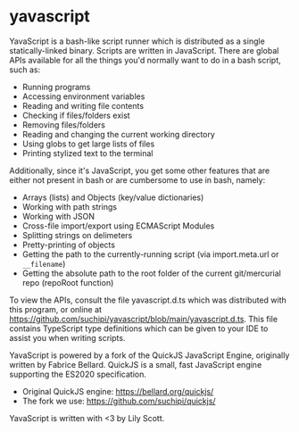 # yavascript

<!-- NOTE: this file is also used as help text by the CLI. Don't use markdown syntax below this line unless said syntax would also be clearly readable as plain text. -->

YavaScript is a bash-like script runner which is distributed as a single
statically-linked binary. Scripts are written in JavaScript. There are global
APIs available for all the things you'd normally want to do in a bash script,
such as:

- Running programs
- Accessing environment variables
- Reading and writing file contents
- Checking if files/folders exist
- Removing files/folders
- Reading and changing the current working directory
- Using globs to get large lists of files
- Printing stylized text to the terminal

Additionally, since it's JavaScript, you get some other features that are
either not present in bash or are cumbersome to use in bash, namely:

- Arrays (lists) and Objects (key/value dictionaries)
- Working with path strings
- Working with JSON
- Cross-file import/export using ECMAScript Modules
- Splitting strings on delimeters
- Pretty-printing of objects
- Getting the path to the currently-running script (via import.meta.url or `__filename`)
- Getting the absolute path to the root folder of the current git/mercurial repo (repoRoot function)

To view the APIs, consult the file yavascript.d.ts which was distributed with
this program, or online at https://github.com/suchipi/yavascript/blob/main/yavascript.d.ts.
This file contains TypeScript type definitions which can be given to your IDE
to assist you when writing scripts.

YavaScript is powered by a fork of the QuickJS JavaScript Engine, originally
written by Fabrice Bellard. QuickJS is a small, fast JavaScript engine
supporting the ES2020 specification.

- Original QuickJS engine: https://bellard.org/quickjs/
- The fork we use: https://github.com/suchipi/quickjs/

YavaScript is written with <3 by Lily Scott.
